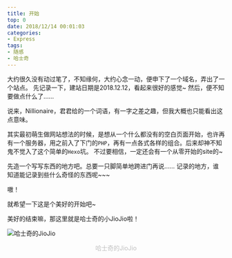 ```yaml
---
title: 开始
top: 0
date: 2018/12/14 00:01:03
categories:
- Express
tags:
- 随感
- 哈士奇
---
```


大约很久没有动过笔了，不知缘何，大约心念一动，便申下了一个域名，弄出了一个站点。
先记录一下，建站日期是2018.12.12，看起来很好的感觉~
然后，便不知要做点什么了……
<!-- more --> 

说来，Nillionaire，君君给的一个词语，有一字之差之趣，但我大概也只能看出这点意味。

其实最初萌生做网站想法的时候，是想从一个什么都没有的空白页面开始，也许再有一个服务器，用之前入了下门的`PHP`，再有一点各式各样的组合。后来却神不知鬼不觉入了这个简单的`Hexo`坑。
不过要相信，一定还会有一个从零开始的site的~

先造一个写写东西的地方吧。总要一只脚简单地跨进门再说……
记录的地方，谁知道能记录到些什么奇怪的东西呢~~~

嗷！

就希望一下这是个美好的开始吧~

美好的结束嘛，那这里就是哈士奇的小JioJio啦！

![哈士奇的JioJio](/pic/20181214-开始-1.jpeg)
<center><font color="#C0C0C0">哈士奇的JioJio</font></center>